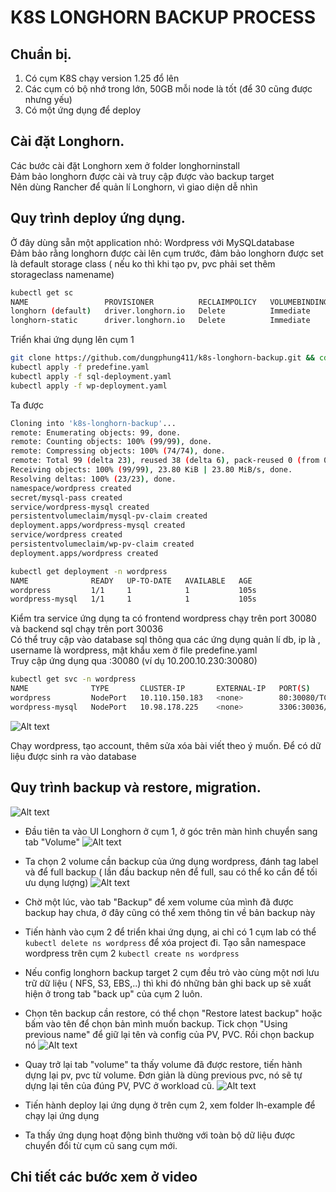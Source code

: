 # K8S LONGHORN BACKUP PROCESS

## Chuẩn bị.
1. Có cụm K8S chạy version 1.25 đổ lên
2. Các cụm có bộ nhớ trong lớn, 50GB mỗi node là tốt (để 30 cũng được nhưng yếu)
3. Có một ứng dụng để deploy 

## Cài đặt Longhorn.
Các bước cài đặt Longhorn xem ở folder longhorninstall <br>
Đảm bảo longhorn được cài và truy cập được vào backup target <br>
Nên dùng Rancher để quản lí Longhorn, vì giao diện dễ nhìn <br>

## Quy trình deploy ứng dụng.
Ở đây dùng sẵn một application nhỏ: Wordpress với MySQLdatabase <br>
Đảm bảo rằng longhorn được cài lên cụm trước, đảm bảo longhorn được set là default storage class ( nếu ko thì khi tạo pv, pvc phải set thêm storageclass namename) 
```bash
kubectl get sc
NAME                 PROVISIONER          RECLAIMPOLICY   VOLUMEBINDINGMODE   ALLOWVOLUMEEXPANSION   AGE
longhorn (default)   driver.longhorn.io   Delete          Immediate           true                   9d
longhorn-static      driver.longhorn.io   Delete          Immediate           true                   9d 
```
Triển khai ứng dụng lên cụm 1 
```bash 
git clone https://github.com/dungphung411/k8s-longhorn-backup.git && cd ./k8s-longhorn-backup/lh-example
kubectl apply -f predefine.yaml
kubectl apply -f sql-deployment.yaml
kubectl apply -f wp-deployment.yaml
```
Ta được
```bash
Cloning into 'k8s-longhorn-backup'...
remote: Enumerating objects: 99, done.
remote: Counting objects: 100% (99/99), done.
remote: Compressing objects: 100% (74/74), done.
remote: Total 99 (delta 23), reused 38 (delta 6), pack-reused 0 (from 0)
Receiving objects: 100% (99/99), 23.80 KiB | 23.80 MiB/s, done.
Resolving deltas: 100% (23/23), done.
namespace/wordpress created
secret/mysql-pass created
service/wordpress-mysql created
persistentvolumeclaim/mysql-pv-claim created
deployment.apps/wordpress-mysql created
service/wordpress created
persistentvolumeclaim/wp-pv-claim created
deployment.apps/wordpress created

kubectl get deployment -n wordpress
NAME              READY   UP-TO-DATE   AVAILABLE   AGE
wordpress         1/1     1            1           105s
wordpress-mysql   1/1     1            1           105s
```
Kiểm tra service ứng dụng ta có frontend wordpress chạy trên port 30080 và backend sql chạy trên port 30036 <br>
Có thể truy cập vào database sql thông qua các ứng dụng quản lí db, ip là <NODE-IP>, username là wordpress, mật khẩu xem ở file predefine.yaml <br>
Truy cập ứng dụng qua <NODE-IP>:30080  (ví dụ 10.200.10.230:30080)
```bash
kubectl get svc -n wordpress
NAME              TYPE       CLUSTER-IP       EXTERNAL-IP   PORT(S)          AGE
wordpress         NodePort   10.110.150.183   <none>        80:30080/TCP     85m
wordpress-mysql   NodePort   10.98.178.225    <none>        3306:30036/TCP   85m
``` 

![Alt text](https://drive.google.com/uc?export=view&id=1JR0aLk2jmvFqPDxA6UPmgIGDneVmwzTL)

Chạy wordpress, tạo account, thêm sửa xóa bài viết theo ý muốn. Để có dữ liệu được sinh ra vào database
## Quy trình backup và restore, migration.
![Alt text](https://drive.google.com/uc?export=download&id=1I4-FAxAspM91ryLySnJJ5XOp3sqGVxpp)
- Đầu tiên ta vào UI Longhorn ở cụm 1, ở góc trên màn hình chuyển sang tab "Volume"
![Alt text](https://drive.google.com/uc?export=download&id=1EVdXwmtARhDzE2hvQpV6K9O8jYdhTACF)
- Ta chọn 2 volume cần backup của ứng dụng wordpress, đánh tag label và để full backup ( lần đầu backup nên để full, sau có thể ko cần để tối ưu dụng lượng)
![Alt text](https://drive.google.com/uc?export=download&id=1iQa3aOqXMK5TH01ZUsce4TJgV73AX6Rq)
- Chờ một lúc, vào tab "Backup" để xem volume của mình đã được backup hay chưa, ở đây cũng có thể xem thông tin về bản backup này

- Tiến hành vào cụm 2 để triển khai ứng dụng, ai chỉ có 1 cụm lab có thể ```kubectl delete ns wordpress``` để xóa project đi. Tạo sẵn namespace wordpress trên cụm 2 ``` kubectl create ns wordpress ``` 
- Nếu config longhorn backup target 2 cụm đều trỏ vào cùng một nơi lưu trữ dữ liệu ( NFS, S3, EBS,..) thì khi đó những bản ghi back up sẽ xuất hiện ở trong tab "back up" của cụm 2 luôn.
- Chọn tên backup cần restore, có thể chọn "Restore latest backup" hoặc bấm vào tên để chọn bản mình muốn backup. Tick chọn "Using previous name" để giữ lại tên và config của PV, PVC. Rồi chọn backup nó
![Alt text](https://drive.google.com/uc?export=download&id=1LlASSxz7As583eOG1gapqICBlVjpt65T)
- Quay trở lại tab "volume" ta thấy volume đã được restore, tiến hành dựng lại pv, pvc từ volume. Đơn giản là dùng previous pvc, nó sẽ tự dựng lại tên của đúng PV, PVC ở workload cũ. 
![Alt text](https://drive.google.com/uc?export=download&id=1bgP-yzifk5XqH4sdx7XXK4OW3bCIntfs)
- Tiến hành deploy lại ứng dụng ở trên cụm 2, xem folder lh-example để chạy lại ứng dụng
- Ta thấy ứng dụng hoạt động bình thường với toàn bộ dữ liệu được chuyển đổi từ cụm cũ sang cụm mới.
## Chi tiết các bước xem ở video